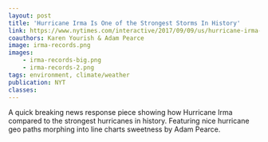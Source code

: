 ```yaml
---
layout: post
title: 'Hurricane Irma Is One of the Strongest Storms In History'
link: https://www.nytimes.com/interactive/2017/09/09/us/hurricane-irma-records.html
coauthors: Karen Yourish & Adam Pearce
image: irma-records.png
images:
    - irma-records-big.png
    - irma-records-2.png
tags: environment, climate/weather
publication: NYT
classes:
---
```


A quick breaking news response piece showing how Hurricane Irma compared to the strongest hurricanes in history. Featuring nice hurricane geo paths morphing into line charts sweetness by Adam Pearce.
